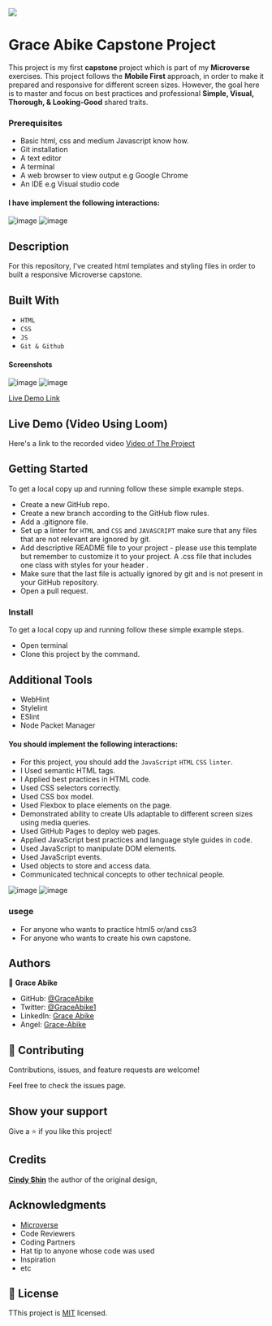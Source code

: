 ![](https://img.shields.io/badge/Microverse-blueviolet)


# Grace Abike Capstone Project

This project is my first **capstone** project which is part of my **Microverse** exercises. This project follows the **Mobile First** approach, in order to make it prepared and responsive for different screen sizes. However, the goal here is to master and focus on best practices and professional **Simple, Visual, Thorough, & Looking-Good** shared traits.
### Prerequisites

- Basic html, css and medium Javascript know how.
- Git installation
- A text editor 
- A terminal
- A web browser to view output e.g Google Chrome
- An IDE e.g Visual studio code

#### I have implement the following interactions:

<img alt="image" src="https://user-images.githubusercontent.com/88346506/191383778-fe90978d-d70d-4c83-85e5-ca4ff3364d08.png">  <img alt="image" src="https://user-images.githubusercontent.com/88346506/191384000-b76aa8d0-570f-4c9d-a2cd-e822b5497784.png">


## Description
For this repository, I've created html templates and styling files in order to built a responsive Microverse capstone.

## Built With
- `HTML`
- `CSS`
- `JS`
- `Git & Github`
#### Screenshots

<img alt="image" src="https://user-images.githubusercontent.com/88346506/191978106-8371549b-99c6-48c5-856a-1657998313cb.png">   <img alt="image" src="https://user-images.githubusercontent.com/88346506/191979506-46d7a9f5-db8b-4f21-a3c0-d8b580e0469f.png">

[Live Demo Link]( https://graceabike.github.io/Capstone/)

## Live Demo (Video Using Loom)

Here's a link to the recorded video [Video of The Project](https://www.loom.com/share/1fcd241524ca4b65a102a00a122d79b3)
## Getting Started
To get a local copy up and running follow these simple example steps.
- Create a new GitHub repo.
- Create a new branch according to the GitHub flow rules.
- Add a .gitignore file.
- Set up a linter for `HTML` and `CSS` and `JAVASCRIPT` make sure that any files that are not relevant are ignored by git.
- Add descriptive README file to your project - please use this template but remember to customize it to your project.
A .css file that includes one class with styles for your header .
- Make sure that the last file is actually ignored by git and is not present in your GitHub repository.
- Open a pull request.

### Install
To get a local copy up and running follow these simple example steps.
- Open terminal
- Clone this project by the command.

## Additional Tools

- WebHint
- Stylelint
- ESlint
- Node Packet Manager

#### You should implement the following interactions:

- For this project, you should add the `JavaScript`  `HTML`  `CSS` `linter`.
- I Used semantic HTML tags.
- I Applied best practices in HTML code.
- Used CSS selectors correctly.
- Used CSS box model.
- Used Flexbox to place elements on the page.
- Demonstrated ability to create UIs adaptable to different screen sizes using media queries.
- Used GitHub Pages to deploy web pages.
- Applied JavaScript best practices and language style guides in code.
- Used JavaScript to manipulate DOM elements.
- Used JavaScript events.
- Used objects to store and access data.
- Communicated technical concepts to other technical people.

<img alt="image" src="https://user-images.githubusercontent.com/88346506/191987673-002d63e7-937c-4e65-a514-d84351bfcc86.png">      <img alt="image" src="https://user-images.githubusercontent.com/88346506/191987329-171305e2-860a-4289-a6e9-622b08bdc05f.png">

### usege
- For anyone who wants to practice html5 or/and css3
- For anyone who wants to create his own capstone.
## Authors

👤 **Grace Abike**

- GitHub: [@GraceAbike](https://github.com/GraceAbike)
- Twitter: [@GraceAbike1](https://twitter.com/GraceAbike1)
- LinkedIn: [Grace Abike](https://www.linkedin.com/in/grace-abike-02770522a/)
- Angel: [Grace-Abike](https://angel.co/u/grace-abike)
## 🤝 Contributing


Contributions, issues, and feature requests are welcome!

Feel free to check the issues page.

## Show your support

Give a ⭐️ if you like this project!

## Credits

**[Cindy Shin](https://www.behance.net/adagio07)** the author of the original design,

## Acknowledgments

- [Microverse](https://www.microverse.org/)
- Code Reviewers
- Coding Partners
- Hat tip to anyone whose code was used
- Inspiration
- etc

## 📝 License

TThis project is [MIT](./MIT.md) licensed.
